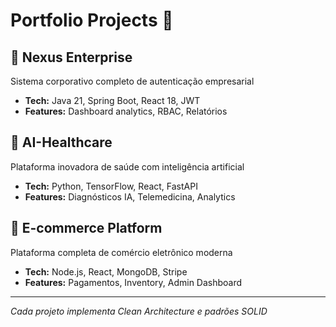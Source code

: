 # Portfolio Projects 🚀

## 🏢 Nexus Enterprise
Sistema corporativo completo de autenticação empresarial
- **Tech:** Java 21, Spring Boot, React 18, JWT
- **Features:** Dashboard analytics, RBAC, Relatórios

## 🏥 AI-Healthcare  
Plataforma inovadora de saúde com inteligência artificial
- **Tech:** Python, TensorFlow, React, FastAPI
- **Features:** Diagnósticos IA, Telemedicina, Analytics

## 🛒 E-commerce Platform
Plataforma completa de comércio eletrônico moderna  
- **Tech:** Node.js, React, MongoDB, Stripe
- **Features:** Pagamentos, Inventory, Admin Dashboard

---

*Cada projeto implementa Clean Architecture e padrões SOLID*
